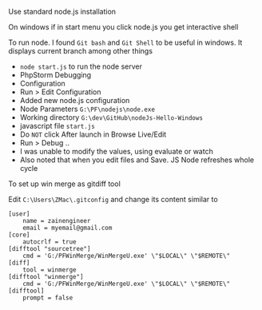 Use standard node.js installation

On windows if in start menu you click node.js you get interactive shell

To run node. I found `Git bash` and `Git Shell` to be useful in windows. It displays current branch among other things

* `node start.js` to run the node server
* PhpStorm Debugging
 * Configuration
  * Run > Edit Configuration
  * Added new node.js configuration
  * Node Parameters `G:\PF\nodejs\node.exe`
  * Working directory `G:\dev\GitHub\nodeJs-Hello-Windows`
  * javascript file `start.js`
  * Do `NOT` click After launch in Browse Live/Edit
 * Run > Debug ..
 * I was unable to modify the values, using evaluate or watch
* Also noted that when you edit files and Save. JS Node refreshes whole cycle

To set up win merge as gitdiff tool

Edit `C:\Users\ZMac\.gitconfig` and change its content similar to

```
[user]
	name = zainengineer
	email = myemail@gmail.com
[core]
	autocrlf = true
[difftool "sourcetree"]
	cmd = 'G:/PFWinMerge/WinMergeU.exe' \"$LOCAL\" \"$REMOTE\"
[diff]
	tool = winmerge
[difftool "winmerge"]
	cmd = 'G:/PFWinMerge/WinMergeU.exe' \"$LOCAL\" \"$REMOTE\"
[difftool]
	prompt = false
```